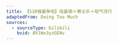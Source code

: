 ```yaml
---
title: 【S10强基争哈】哈基钢＋嚼士乐＋哈气流行
adaptedFrom: Doing Too Much
sources:
  - sourceType: bilibili
    bvid: BV1Wo3yzGENv
---
```

